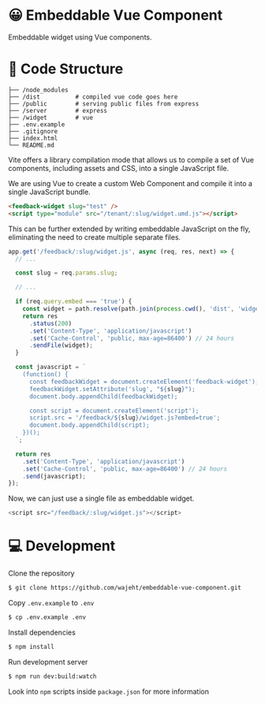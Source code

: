 # 😀 Embeddable Vue Component
Embeddable widget using Vue components.

# 📕 Code Structure
```
├── /node_modules
├── /dist          # compiled vue code goes here
├── /public        # serving public files from express
├── /server        # express
├── /widget        # vue
├── .env.example
├── .gitignore
├── index.html
└── README.md
```

Vite offers a library compilation mode that allows us to compile a set of Vue components, including assets and CSS, into a single JavaScript file.

We are using Vue to create a custom Web Component and compile it into a single JavaScript bundle.

```html
<feedback-widget slug="test" />
<script type="module" src="/tenant/:slug/widget.umd.js"></script>
```

This can be further extended by writing embeddable JavaScript on the fly, eliminating the need to create multiple separate files.

```javascript
app.get('/feedback/:slug/widget.js', async (req, res, next) => {
  // ...

  const slug = req.params.slug;

  // ...

  if (req.query.embed === 'true') {
    const widget = path.resolve(path.join(process.cwd(), 'dist', 'widget.umd.js'));
    return res
      .status(200)
      .set('Content-Type', 'application/javascript')
      .set('Cache-Control', 'public, max-age=86400') // 24 hours
      .sendFile(widget);
  }

  const javascript = `
    (function() {
      const feedbackWidget = document.createElement('feedback-widget');
      feedbackWidget.setAttribute('slug', "${slug}");
      document.body.appendChild(feedbackWidget);

      const script = document.createElement('script');
      script.src = '/feedback/${slug}/widget.js?embed=true';
      document.body.appendChild(script);
    })();
  `;

  return res
    .set('Content-Type', 'application/javascript')
    .set('Cache-Control', 'public, max-age=86400') // 24 hours
    .send(javascript);
});
```

Now, we can just use a single file as embeddable widget.

```javascript
<script src="/feedback/:slug/widget.js"></script>
```


# 💻 Development

Clone the repository

```bash
$ git clone https://github.com/wajeht/embeddable-vue-component.git
```

Copy `.env.example` to `.env`

```bash
$ cp .env.example .env
```

Install dependencies

```bash
$ npm install
```

Run development server

```bash
$ npm run dev:build:watch
```

Look into `npm` scripts inside `package.json` for more information
